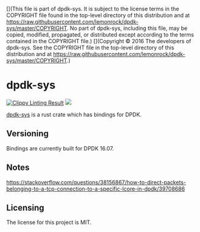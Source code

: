 [](This file is part of dpdk-sys. It is subject to the license terms in the COPYRIGHT file found in the top-level directory of this distribution and at https://raw.githubusercontent.com/lemonrock/dpdk-sys/master/COPYRIGHT. No part of dpdk-sys, including this file, may be copied, modified, propagated, or distributed except according to the terms contained in the COPYRIGHT file.)
[](Copyright © 2016 The developers of dpdk-sys. See the COPYRIGHT file in the top-level directory of this distribution and at https://raw.githubusercontent.com/lemonrock/dpdk-sys/master/COPYRIGHT.)

# dpdk-sys

[![Clippy Linting Result](https://clippy.bashy.io/github/lemonrock/dpdk-sys/master/badge.svg?style=plastic)](https://clippy.bashy.io/github/lemonrock/dpdk-sys/master/log) [![](https://img.shields.io/badge/Code%20Style-rustfmt-brightgreen.svg?style=plastic)](https://github.com/rust-lang-nursery/rustfmt#configuring-rustfmt)

[dpdk-sys] is a rust crate which has bindings for DPDK.


## Versioning

Bindings are currently built for DPDK 16.07.


## Notes

https://stackoverflow.com/questions/38156867/how-to-direct-packets-belonging-to-a-tcp-connection-to-a-specific-lcore-in-dpdk/39708686


## Licensing

The license for this project is MIT.

[dpdk-sys]: https://github.com/lemonrock/dpdk-sys "dpdk-sys GitHub page"
